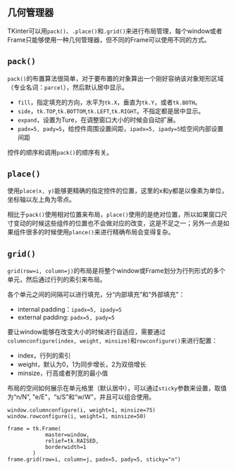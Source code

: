 ## 几何管理器

TKinter可以用`pack()`、`.place()`和`.grid()`来进行布局管理，每个window或者Frame只能够使用一种几何管理器，但不同的Frame可以使用不同的方式。

## `pack()`

`pack()`的布置算法很简单，对于要布置的对象算出一个刚好容纳该对象矩形区域（专业名词：`parcel`），然后默认居中显示。

- `fill`，指定填充的方向，水平为`tk.X`，垂直为`tk.Y`，或者`tk.BOTH`。
- `side`，`tk.TOP`,`tk.BOTTOM`,`tk.LEFT`,`tk.RIGHT`。不指定都是居中显示。
- `expand`，设置为Ture，在调整窗口大小的时候会自动扩展。
- `padx=5, pady=5`，给控件周围设置间距，`ipadx=5, ipady=5`给空间内部设置间距

控件的顺序和调用`pack()`的顺序有关。

## `place()`

使用`place(x, y)`能够更精确的指定控件的位置，这里的x和y都是以像素为单位，坐标轴以左上角为零点。

相比于`pack()`使用相对位置来布局，`place()`使用的是绝对位置，所以如果窗口尺寸变动的时候这些组件的位置也不会做对应的改变，这是不足之一；另外一点是如果组件很多的时候使用`plance()`来进行精确布局会变得复杂。

## `grid()`

`grid(row=i, column=j)`的布局是将整个window或Frame划分为行列形式的多个单元，然后通过行列的索引来布局。

各个单元之间的间隔可以进行填充，分“内部填充”和“外部填充”：

- internal padding：`ipadx=5, ipady=5`
- external padding: `padx=5, pady=5`

要让window能够在改变大小的时候进行自适应，需要通过`columnconfigure(index, weight, minsize)`和`rowconfigure()`来进行配置：

- index，行列的索引
- weight，默认为0，1为同步增长，2为双倍增长
- minsize，行高或者列宽的最小值

布局的空间如何展示在单元格里（默认居中），可以通过`sticky`参数来设置，取值为“n/N”, "e/E"，“s/S”和“w/W”，并且可以组合使用。

```
window.columnconfigure(i, weight=1, minsize=75)
window.rowconfigure(i, weight=1, minsize=50)

frame = tk.Frame(
            master=window,
            relief=tk.RAISED,
            borderwidth=1
        )
frame.grid(row=i, column=j, padx=5, pady=5, sticky="n")
```